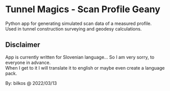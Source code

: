# Tunnel Magics - Scan Profile Geany

Python app for generating simulated scan data of a measured profile.</br>
Used in tunnel construction surveying and geodesy calculations.
</hl>

## Disclaimer

App is currently written for Slovenian language... So I am very sorry, to everyone in advance.</br>
When I get to it I will translate it to english or maybe even create a language pack.

By: bilkos @ 2022/03/13
